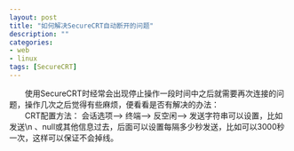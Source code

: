 ```yaml
---
layout: post
title: "如何解决SecureCRT自动断开的问题"
description: ""
categories: 
- web
- linux
tags: [SecureCRT]
---
```


　　使用SecureCRT时经常会出现停止操作一段时间中之后就需要再次连接的问题，操作几次之后觉得有些麻烦，便看看是否有解决的办法：  
　　CRT配置方法：
会话选项–> 终端–> 反空闲–> 发送字符串可以设置，比如发送\n 、null或其他信息过去，后面可以设置每隔多少秒发送，比如可以3000秒一次，这样可以保证不会掉线。